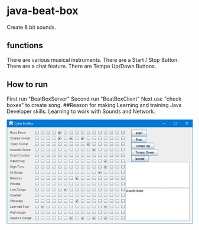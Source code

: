 # java-beat-box
Create 8 bit sounds.
## functions
There are various musical instruments. 
There are a Start / Stop Button.
There are a chat feature.
There are Tempo Up/Down Buttons.
## How to run 
First run "BeatBoxServer"
Second run "BeatBoxClient"
Next use "check boxes" to create song.
##Reason for making
Learning and training Java Developer skills.
Learning to work with Sounds and Network.

![](/BeatBox/javaBeatBoxClient.jpg)
